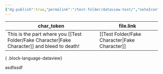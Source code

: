 ```yaml
---
{"dg-publish":true,"permalink":"/test-folder/dataview-test/","noteIcon":""}
---
```




| char_token                                                        | file.link                                         |
| ----------------------------------------------------------------- | ------------------------------------------------- |
| This is the part where you [[Test Folder/Fake Character\|Fake Character]] and bleed to death! | [[Test Folder/Fake Character\|Fake Character]] |

{ .block-language-dataview}


asdfasdf